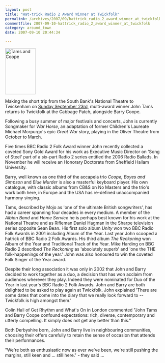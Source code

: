 ```yaml
---
layout: post
title: "Hat-trick Radio 2 Award Winner at Twickfolk"
permalink: /archives/2007/09/hattrick_radio_2_award_winner_at_twickfolk.html
commentfile: 2007-09-10-hattrick_radio_2_award_winner_at_twickfolk
category: around_town
date: 2007-09-10 20:44:34

---
```


<a href="/assets/images/2007/Tams-Coope-067.jpg"><img src="/assets/images/2007/Tams-Coope-067-thumb.jpg" width="99" height="150" alt="Tams and Coope" class="photo right" /></a>

Making the short trip from the South Bank's National Theatre to Twickenham on [Sunday September 23rd](/event/show/200705141673), multi-award winner John Tams returns to Twickfolk at the Cabbage Patch, alongside Barry Coope.

Following a busy summer of major festivals and concerts, John is currently Songmaker for *War Horse*, an adaptation of former Children's Laureate Michael Morpurgo's epic *Great War* story, playing in the Oliver Theatre from October to March.

Five times BBC Radio 2 Folk Award winner John recently collected a coveted Sony Gold Award for his work as Executive Music Director on 'Song of Steel' part of a six-part Radio 2 series entitled the 2006 Radio Ballads. In November he will receive an Honorary Doctorate from Sheffield Hallam University.

Barry, well known as one third of the accapela trio *Coope, Boyes and Simpson* and *Blue Murder* is also a masterful keyboard player. His own catalogue, with classic albums from CB&S on No Masters and the trio's work both here, in Europe and the USA has re-defined unaccompanied harmony singing.

Tams, described by Mojo as 'one of the ultimate British songwriters', has had a career spanning four decades in every medium. A member of the *Albion Band* and *Home Service* he is perhaps best known for his work at the National Theatre and as Rifleman Daniel Hagman in the Sharpe television series opposite Sean Bean. His first solo album *Unity* won two BBC Radio Folk Awards in 2001 including Album of the Year. Last year John scooped a hatrick of BBC Radio 2 Folk Awards. His third album *The Reckoning* won Album of the Year and Traditional Track of the Year. Mike Harding on BBC Radio 2 described *The Reckoning* as 'absolutely superb' and 'one the THE folk-happenings of the year.' John was also honoured to win the coveted Folk Singer of the Year award.

Despite their long association it was only in 2002 that John and Barry decided to work together as a duo, a decision that has won acclaim from audiences wherever they play. Indeed they were nominated for Duo of the Year in last year's BBC Radio 2 Folk Awards. John and Barry are both delighted to be asked to play again at Twickfolk. John explained 'There are some dates that come into the diary that we really look forward to -- Twickfolk is high amongst them.'

Colin Hall of Get Rhythm and What's On in London commented "John Tams and Barry Coope confound expectations: rich, diverse, contemporary and utterly compelling. It simply does not get any better than this."

Both Derbyshire born, John and Barry live in neighbouring communities, choosing their offers carefully to retain the sense of occasion that attends their performances.

"We're both as enthusiastic now as ever we've been, we're still pushing the margins, still keen and ... still here." - they said ...
